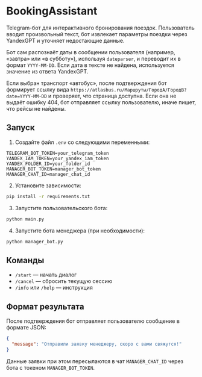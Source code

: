 # BookingAssistant

Telegram-бот для интерактивного бронирования поездок. Пользователь вводит произвольный текст, бот извлекает параметры поездки через YandexGPT и уточняет недостающие данные.

Бот сам распознаёт даты в сообщении пользователя (например, «завтра» или «в субботу»), используя `dateparser`, и переводит их в формат `YYYY-MM-DD`. Если дата в тексте не найдена, используется значение из ответа YandexGPT.

Если выбран транспорт «автобус», после подтверждения бот формирует ссылку вида `https://atlasbus.ru/Маршруты/ГородA/ГородB?date=YYYY-MM-DD` и проверяет, что страница доступна. Если она не выдаёт ошибку 404, бот отправляет ссылку пользователю, иначе пишет, что рейсы не найдены.

## Запуск

1. Создайте файл `.env` со следующими переменными:

```
TELEGRAM_BOT_TOKEN=your_telegram_token
YANDEX_IAM_TOKEN=your_yandex_iam_token
YANDEX_FOLDER_ID=your_folder_id
MANAGER_BOT_TOKEN=manager_bot_token
MANAGER_CHAT_ID=manager_chat_id
```

2. Установите зависимости:

```bash
pip install -r requirements.txt
```

3. Запустите пользовательского бота:

```bash
python main.py
```

4. Запустите бота менеджера (при необходимости):
```bash
python manager_bot.py
```

## Команды

- `/start` — начать диалог
- `/cancel` — сбросить текущую сессию
- `/info` или `/help` — инструкция

## Формат результата

После подтверждения бот отправляет пользователю сообщение в формате JSON:
```json
{
  "message": "Отправили заявку менеджеру, скоро с вами свяжутся!"
}
```
Данные заявки при этом пересылаются в чат `MANAGER_CHAT_ID` через бота с токеном `MANAGER_BOT_TOKEN`.
